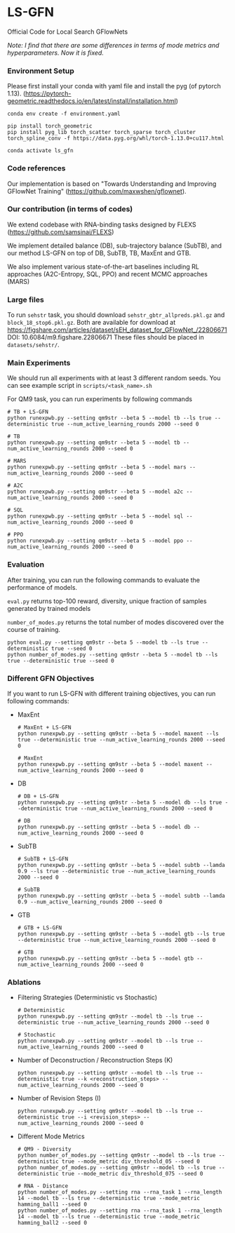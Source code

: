 # LS-GFN
Official Code for Local Search GFlowNets

*Note: I find that there are some differences in terms of mode metrics and hyperparameters. Now it is fixed.*

### Environment Setup
Please first install your conda with yaml file and install the pyg (of pytorch 1.13). 
(https://pytorch-geometric.readthedocs.io/en/latest/install/installation.html)
```
conda env create -f environment.yaml

pip install torch_geometric
pip install pyg_lib torch_scatter torch_sparse torch_cluster torch_spline_conv -f https://data.pyg.org/whl/torch-1.13.0+cu117.html

conda activate ls_gfn
```

### Code references
Our implementation is based on "Towards Understanding and Improving GFlowNet Training" (https://github.com/maxwshen/gflownet). 

### Our contribution (in terms of codes)

We extend codebase with RNA-binding tasks designed by FLEXS (https://github.com/samsinai/FLEXS) 

We implement detailed balance (DB), sub-trajectory balance (SubTB), and our method LS-GFN on top of DB, SubTB, TB, MaxEnt and GTB. 

We also implement various state-of-the-art baselines including RL approaches (A2C-Entropy, SQL, PPO) and recent MCMC approaches (MARS)

### Large files

To run `sehstr` task, you should download `sehstr_gbtr_allpreds.pkl.gz` and `block_18_stop6.pkl.gz`. Both are available for download at https://figshare.com/articles/dataset/sEH_dataset_for_GFlowNet_/22806671
DOI: 10.6084/m9.figshare.22806671
These files should be placed in `datasets/sehstr/`.


### Main Experiments
We should run all experiments with at least 3 different random seeds.
You can see example script in `scripts/<task_name>.sh`

For QM9 task, you can run experiments by following commands
```
# TB + LS-GFN
python runexpwb.py --setting qm9str --beta 5 --model tb --ls true --deterministic true --num_active_learning_rounds 2000 --seed 0

# TB
python runexpwb.py --setting qm9str --beta 5 --model tb --num_active_learning_rounds 2000 --seed 0

# MARS
python runexpwb.py --setting qm9str --beta 5 --model mars --num_active_learning_rounds 2000 --seed 0

# A2C
python runexpwb.py --setting qm9str --beta 5 --model a2c --num_active_learning_rounds 2000 --seed 0

# SQL
python runexpwb.py --setting qm9str --beta 5 --model sql --num_active_learning_rounds 2000 --seed 0

# PPO
python runexpwb.py --setting qm9str --beta 5 --model ppo --num_active_learning_rounds 2000 --seed 0
```

### Evaluation
After training, you can run the following commands to evaluate the performance of models. 

`eval.py` returns top-100 reward, diversity, unique fraction of samples generated by trained models

`number_of_modes.py` returns the total number of modes discovered over the course of training.
```
python eval.py --setting qm9str --beta 5 --model tb --ls true --deterministic true --seed 0
python number_of_modes.py --setting qm9str --beta 5 --model tb --ls true --deterministic true --seed 0
```

### Different GFN Objectives
If you want to run LS-GFN with different training objectives, you can run following commands:

- MaxEnt
    ```
    # MaxEnt + LS-GFN
    python runexpwb.py --setting qm9str --beta 5 --model maxent --ls true --deterministic true --num_active_learning_rounds 2000 --seed 0

    # MaxEnt
    python runexpwb.py --setting qm9str --beta 5 --model maxent --num_active_learning_rounds 2000 --seed 0
    ```

- DB
    ```
    # DB + LS-GFN
    python runexpwb.py --setting qm9str --beta 5 --model db --ls true --deterministic true --num_active_learning_rounds 2000 --seed 0

    # DB
    python runexpwb.py --setting qm9str --beta 5 --model db --num_active_learning_rounds 2000 --seed 0
    ```

- SubTB
    ```
    # SubTB + LS-GFN
    python runexpwb.py --setting qm9str --beta 5 --model subtb --lamda 0.9 --ls true --deterministic true --num_active_learning_rounds 2000 --seed 0

    # SubTB
    python runexpwb.py --setting qm9str --beta 5 --model subtb --lamda 0.9 --num_active_learning_rounds 2000 --seed 0
    ```

- GTB
    ```
    # GTB + LS-GFN
    python runexpwb.py --setting qm9str --beta 5 --model gtb --ls true --deterministic true --num_active_learning_rounds 2000 --seed 0

    # GTB
    python runexpwb.py --setting qm9str --beta 5 --model gtb --num_active_learning_rounds 2000 --seed 0
    ```

### Ablations

- Filtering Strategies (Deterministic vs Stochastic)
    ```
    # Deterministic
    python runexpwb.py --setting qm9str --model tb --ls true --deterministic true --num_active_learning_rounds 2000 --seed 0

    # Stochastic
    python runexpwb.py --setting qm9str --model tb --ls true --num_active_learning_rounds 2000 --seed 0
    ```

- Number of Deconstruction / Reconstruction Steps (K)
    ```
    python runexpwb.py --setting qm9str --model tb --ls true --deterministic true --k <reconstruction_steps> --num_active_learning_rounds 2000 --seed 0
    ```

- Number of Revision Steps (I)
    ```
    python runexpwb.py --setting qm9str --model tb --ls true --deterministic true --i <revision_steps> --num_active_learning_rounds 2000 --seed 0
    ```

- Different Mode Metrics 
    ```
    # QM9 - Diversity
    python number_of_modes.py --setting qm9str --model tb --ls true --deterministic true --mode_metric div_threshold_05 --seed 0
    python number_of_modes.py --setting qm9str --model tb --ls true --deterministic true --mode_metric div_threshold_075 --seed 0

    # RNA - Distance
    python number_of_modes.py --setting rna --rna_task 1 --rna_length 14 --model tb --ls true --deterministic true --mode_metric hamming_ball1 --seed 0
    python number_of_modes.py --setting rna --rna_task 1 --rna_length 14 --model tb --ls true --deterministic true --mode_metric hamming_ball2 --seed 0
    ```
